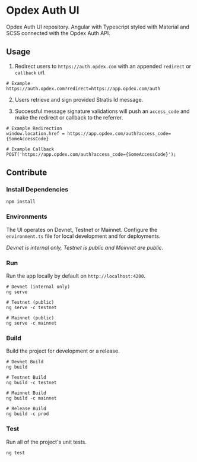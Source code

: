 # Opdex Auth UI

Opdex Auth UI repository. Angular with Typescript styled with Material and SCSS connected with the Opdex Auth API.

## Usage

1. Redirect users to `https://auth.opdex.com` with an appended `redirect` or `callback` url.

```
# Example
https://auth.opdex.com?redirect=https://app.opdex.com/auth
```

2. Users retrieve and sign provided Stratis Id message.

3. Successful message signature validations will push an `access_code` and make the redirect or callback to the referrer.

```
# Example Redirection
window.location.href = https://app.opdex.com/auth?access_code={SomeAccessCode}

# Example Callback
POST('https://app.opdex.com/auth?access_code={SomeAccessCode}');
```

## Contribute

### Install Dependencies

```shell
npm install
```

### Environments

The UI operates on Devnet, Testnet or Mainnet. Configure the `environment.ts` file for local development and for deployments.

*Devnet is internal only, Testnet is public and Mainnet are public.*

### Run

Run the app locally by default on `http://localhost:4200`.

```shell
# Devnet (internal only)
ng serve

# Testnet (public)
ng serve -c testnet

# Mainnet (public)
ng serve -c mainnet
```

### Build

Build the project for development or a release.

```shell
# Devnet Build
ng build 

# Testnet Build
ng build -c testnet

# Mainnet Build
ng build -c mainnet

# Release Build
ng build -c prod
```

### Test

Run all of the project's unit tests.

```shell
ng test
```
